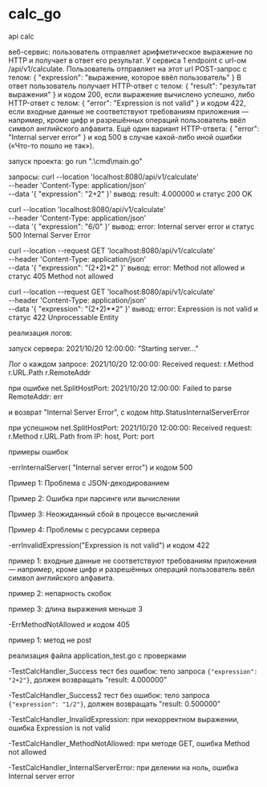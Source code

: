 # calc_go
api calc

веб-сервис: пользователь отправляет арифметическое выражение по HTTP и получает в ответ его результат.
У сервиса 1 endpoint с url-ом /api/v1/calculate. Пользователь отправляет на этот url POST-запрос с телом:
{
    "expression": "выражение, которое ввёл пользователь"
}
В ответ пользователь получает HTTP-ответ с телом:
{
    "result": "результат выражения"
}
и кодом 200, если выражение вычислено успешно, либо HTTP-ответ с телом:
{
    "error": "Expression is not valid"
}
и кодом 422, если входные данные не соответствуют требованиям приложения — например, кроме цифр и разрешённых операций пользователь ввёл символ английского алфавита.
Ещё один вариант HTTP-ответа:
{
    "error": "Internal server error"
}
и код 500 в случае какой-либо иной ошибки («Что-то пошло не так»).


запуск проекта:
go run ".\cmd\main.go"

запросы:
curl --location 'localhost:8080/api/v1/calculate' \
--header 'Content-Type: application/json' \
--data '{
    "expression": "2+2"
}'
вывод: result: 4.000000 и статус 200 OK

curl --location 'localhost:8080/api/v1/calculate' \
--header 'Content-Type: application/json' \
--data '{
    "expression": "6/0"
}'
вывод: error: Internal server error и статус 500 Internal Server Error

curl --location --request GET 'localhost:8080/api/v1/calculate' \
--header 'Content-Type: application/json' \
--data '{
    "expression": "(2+2)*2"
}'
вывод: error: Method not allowed и статус 405 Method not allowed

curl --location --request GET 'localhost:8080/api/v1/calculate' \
--header 'Content-Type: application/json' \
--data '{
    "expression": "(2+2)**2"
}'
вывод: error: Expression is not valid и статус 422 Unprocessable Entity





реализация логов:

запуск сервера: 2021/10/20 12:00:00: "Starting server..."

Лог о каждом запросе: 2021/10/20 12:00:00: Received request: r.Method r.URL.Path r.RemoteAddr

при ошибке net.SplitHostPort: 2021/10/20 12:00:00: Failed to parse RemoteAddr: err 

и возврат "Internal Server Error", с кодом http.StatusInternalServerError

при успешном net.SplitHostPort: 2021/10/20 12:00:00: Received request: r.Method r.URL.Path from IP: host, Port: port



примеры ошибок

-errInternalServer( "Internal server error") и кодом 500

Пример 1: Проблема с JSON-декодированием

Пример 2: Ошибка при парсинге или вычислении

Пример 3: Неожиданный сбой в процессе вычислений

Пример 4: Проблемы с ресурсами сервера


-errInvalidExpression("Expression is not valid") и кодом 422

пример 1:  входные данные не соответствуют требованиям приложения — например, кроме цифр и разрешённых операций пользователь ввёл символ английского алфавита.

пример 2: непарность скобок

пример 3: длина выражения меньше 3


-ErrMethodNotAllowed и кодом 405

пример 1: метод не post



реализация файла application_test.go с проверками

-TestCalcHandler_Success тест без ошибок: тело запроса `{"expression": "2+2"}`, должен возвращать "result: 4.000000"

-TestCalcHandler_Success2 тест без ошибок: тело запроса `{"expression": "1/2"}`, должен возвращать "result: 0.500000"

-TestCalcHandler_InvalidExpression: при некорректном выражении, ошибка Expression is not valid

-TestCalcHandler_MethodNotAllowed: при методе GET, ошибка Method not allowed

-TestCalcHandler_InternalServerError: при делении на ноль, ошибка Internal server error